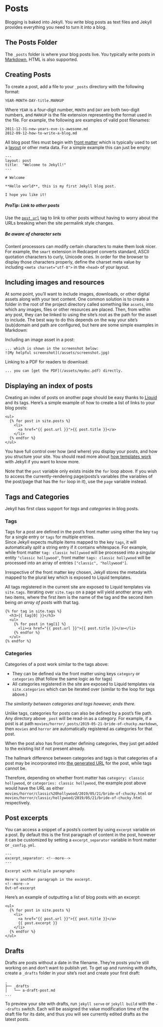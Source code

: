 # Posts

Blogging is baked into Jekyll. You write blog posts as text files and Jekyll provides everything you need to turn it into a blog.

## The Posts Folder

The  `_posts`  folder is where your blog posts live. You typically write posts in  [Markdown](https://daringfireball.net/projects/markdown/), HTML is also supported.

## Creating Posts

To create a post, add a file to your  `_posts`  directory with the following format:

```
YEAR-MONTH-DAY-title.MARKUP

```

Where  `YEAR`  is a four-digit number,  `MONTH`  and  `DAY`  are both two-digit numbers, and  `MARKUP`  is the file extension representing the format used in the file. For example, the following are examples of valid post filenames:

```
2011-12-31-new-years-eve-is-awesome.md
2012-09-12-how-to-write-a-blog.md

```

All blog post files must begin with  [front matter](http://jekyllrb.com/docs/front-matter/)  which is typically used to set a  [layout](http://jekyllrb.com/docs/layouts/)  or other meta data. For a simple example this can just be empty:

```
---
layout: post
title:  "Welcome to Jekyll!"
---

# Welcome

**Hello world**, this is my first Jekyll blog post.

I hope you like it!

```

##### ProTip: Link to other posts

Use the  [`post_url`](http://jekyllrb.com/docs/liquid/tags/#linking-to-posts)  tag to link to other posts without having to worry about the URLs breaking when the site permalink style changes.

##### Be aware of character sets

Content processors can modify certain characters to make them look nicer. For example, the  `smart`  extension in Redcarpet converts standard, ASCII quotation characters to curly, Unicode ones. In order for the browser to display those characters properly, define the charset meta value by including  `<meta charset="utf-8">`  in the  `<head>`  of your layout.

## Including images and resources

At some point, you’ll want to include images, downloads, or other digital assets along with your text content. One common solution is to create a folder in the root of the project directory called something like  `assets`, into which any images, files or other resources are placed. Then, from within any post, they can be linked to using the site’s root as the path for the asset to include. The best way to do this depends on the way your site’s (sub)domain and path are configured, but here are some simple examples in Markdown:

Including an image asset in a post:

```
... which is shown in the screenshot below:
![My helpful screenshot](/assets/screenshot.jpg)

```

Linking to a PDF for readers to download:

```
... you can [get the PDF](/assets/mydoc.pdf) directly.

```

## Displaying an index of posts

Creating an index of posts on another page should be easy thanks to  [Liquid](https://docs.shopify.com/themes/liquid/basics)  and its tags. Here’s a simple example of how to create a list of links to your blog posts:

```
<ul>
  {% for post in site.posts %}
    <li>
      <a href="{{ post.url }}">{{ post.title }}</a>
    </li>
  {% endfor %}
</ul>

```

You have full control over how (and where) you display your posts, and how you structure your site. You should read more about  [how templates work](http://jekyllrb.com/docs/templates/)  with Jekyll if you want to know more.

Note that the  `post`  variable only exists inside the  `for`  loop above. If you wish to access the currently-rendering page/posts’s variables (the variables of the post/page that has the  `for`  loop in it), use the  `page`  variable instead.

## Tags and Categories

Jekyll has first class support for  _tags_  and  _categories_  in blog posts.

### Tags

Tags for a post are defined in the post’s front matter using either the key  `tag`  for a single entry or  `tags`  for multiple entries.  
Since Jekyll expects multiple items mapped to the key  `tags`, it will automatically  _split_  a string entry if it contains whitespace. For example, while front matter  `tag: classic hollywood`  will be processed into a singular entity  `"classic hollywood"`, front matter  `tags: classic hollywood`  will be processed into an array of entries  `["classic", "hollywood"]`.

Irrespective of the front matter key chosen, Jekyll stores the metadata mapped to the plural key which is exposed to Liquid templates.

All tags registered in the current site are exposed to Liquid templates via  `site.tags`. Iterating over  `site.tags`  on a page will yield another array with two items, where the first item is the name of the tag and the second item being  _an array of posts_  with that tag.

```
{% for tag in site.tags %}
  <h3>{{ tag[0] }}</h3>
  <ul>
    {% for post in tag[1] %}
      <li><a href="{{ post.url }}">{{ post.title }}</a></li>
    {% endfor %}
  </ul>
{% endfor %}

```

### Categories

Categories of a post work similar to the tags above:

-   They can be defined via the front matter using keys  `category`  or  `categories`  (that follow the same logic as for tags)
-   All categories registered in the site are exposed to Liquid templates via  `site.categories`  which can be iterated over (similar to the loop for tags above.)

_The similarity between categories and tags however, ends there._

Unlike tags, categories for posts can also be defined by a post’s file path. Any directory above  `_post`  will be read-in as a category. For example, if a post is at path  `movies/horror/_posts/2019-05-21-bride-of-chucky.markdown`, then  `movies`  and  `horror`  are automatically registered as categories for that post.

When the post also has front matter defining categories, they just get added to the existing list if not present already.

The hallmark difference between categories and tags is that categories of a post may be incorporated into  [the generated URL](http://jekyllrb.com/docs/permalinks/#global)  for the post, while tags cannot be.

Therefore, depending on whether front matter has  `category: classic hollywood`, or  `categories: classic hollywood`, the example post above would have the URL as either  `movies/horror/classic%20hollywood/2019/05/21/bride-of-chucky.html`  or  `movies/horror/classic/hollywood/2019/05/21/bride-of-chucky.html`  respectively.

## Post excerpts

You can access a snippet of a posts’s content by using  `excerpt`  variable on a post. By default this is the first paragraph of content in the post, however it can be customized by setting a  `excerpt_separator`  variable in front matter or  `_config.yml`.

```
---
excerpt_separator: <!--more-->
---

Excerpt with multiple paragraphs

Here's another paragraph in the excerpt.
<!--more-->
Out-of-excerpt

```

Here’s an example of outputting a list of blog posts with an excerpt:

```
<ul>
  {% for post in site.posts %}
    <li>
      <a href="{{ post.url }}">{{ post.title }}</a>
      {{ post.excerpt }}
    </li>
  {% endfor %}
</ul>

```

## Drafts

Drafts are posts without a date in the filename. They’re posts you’re still working on and don’t want to publish yet. To get up and running with drafts, create a  `_drafts`  folder in your site’s root and create your first draft:

```
.
├── _drafts
│   └── a-draft-post.md
...

```

To preview your site with drafts, run  `jekyll serve`  or  `jekyll build`  with the  `--drafts`  switch. Each will be assigned the value modification time of the draft file for its date, and thus you will see currently edited drafts as the latest posts.
